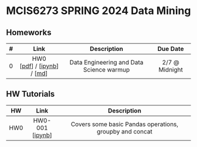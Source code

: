 # MCIS6273 SPRING 2024 Data Mining


## Homeworks

| # | Link | Description | Due Date |
|:-:|:----:|:-----------:|:--------:|
| 0 | HW0 <br/> [[pdf](./homework/hw0/hw0.pdf)] / [[ipynb](./homework/hw0/hw0.ipynb)] / [[md](./homework/hw0/hw0.md)] | Data Engineering and Data Science warmup | 2/7 @ Midnight |


## HW Tutorials
| HW | Link | Description | 
|:-:|:----:|:-----------:|
| HW0 | HW0-001 <br/> [[ipynb](./tutorials/hw0/tutorial_hw0-001.ipynb)] | Covers some basic Pandas operations, groupby and concat | 


